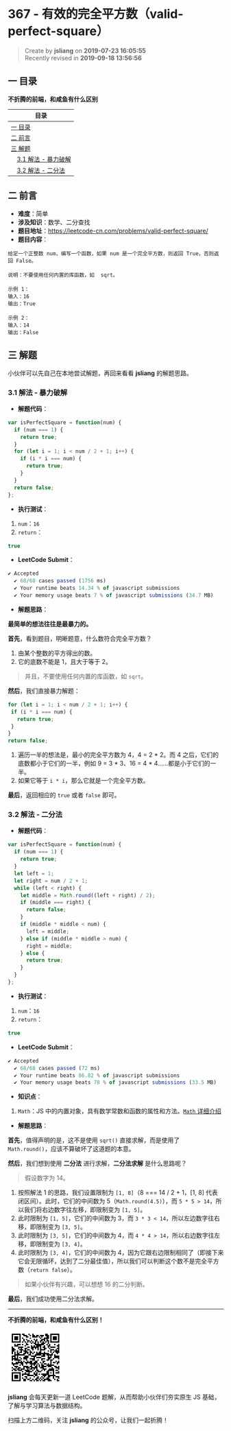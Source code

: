 367 - 有效的完全平方数（valid-perfect-square）
===

> Create by **jsliang** on **2019-07-23 16:05:55**  
> Recently revised in **2019-09-18 13:56:56**

## <a name="chapter-one" id="chapter-one">一 目录</a>

**不折腾的前端，和咸鱼有什么区别**

| 目录 |
| --- | 
| [一 目录](#chapter-one) | 
| [二 前言](#chapter-two) |
| [三 解题](#chapter-three) |
| &emsp;[3.1 解法 - 暴力破解](#chapter-three-one) |
| &emsp;[3.2 解法 - 二分法](#chapter-three-two) |

## <a name="chapter-two" id="chapter-two">二 前言</a>



* **难度**：简单
* **涉及知识**：数学、二分查找
* **题目地址**：https://leetcode-cn.com/problems/valid-perfect-square/
* **题目内容**：

```
给定一个正整数 num，编写一个函数，如果 num 是一个完全平方数，则返回 True，否则返回 False。

说明：不要使用任何内置的库函数，如  sqrt。

示例 1：
输入：16
输出：True

示例 2：
输入：14
输出：False
```

## <a name="chapter-three" id="chapter-three">三 解题</a>



小伙伴可以先自己在本地尝试解题，再回来看看 **jsliang** 的解题思路。

### <a name="chapter-three-one" id="chapter-three-one">3.1 解法 - 暴力破解</a>



* **解题代码**：

```js
var isPerfectSquare = function(num) {
  if (num === 1) {
    return true;
  }
  for (let i = 1; i < num / 2 + 1; i++) {
    if (i * i === num) {
      return true;
    }
  }
  return false;
};
```

* **执行测试**：

1. `num`：`16`
2. `return`：

```js
true
```

* **LeetCode Submit**：

```js
✔ Accepted
  ✔ 68/68 cases passed (1756 ms)
  ✔ Your runtime beats 14.34 % of javascript submissions
  ✔ Your memory usage beats 7 % of javascript submissions (34.7 MB)
```

* **解题思路**：

**最简单的想法往往是最暴力的。**

**首先**，看到题目，明晰题意，什么数符合完全平方数？

1. 由某个整数的平方得出的数。
2. 它的底数不能是 1，且大于等于 2。

> 并且，不要使用任何内置的库函数，如 `sqrt`。

**然后**，我们直接暴力解题：

```js
for (let i = 1; i < num / 2 + 1; i++) {
 if (i * i === num) {
   return true;
 }
}
return false;
```

1. 遍历一半的想法是，最小的完全平方数为 4，4 = 2 * 2。而 4 之后，它们的底数都小于它们的一半，例如 9 = 3 * 3、16 = 4 * 4……都是小于它们的一半。
2. 如果它等于 `i * i`，那么它就是一个完全平方数。

**最后**，返回相应的 `true` 或者 `false` 即可。

### <a name="chapter-three-two" id="chapter-three-two">3.2 解法 - 二分法</a>



* **解题代码**：

```js
var isPerfectSquare = function(num) {
  if (num === 1) {
    return true;
  }
  let left = 1;
  let right = num / 2 + 1;
  while (left < right) {
    let middle = Math.round((left + right) / 2);
    if (middle === right) {
      return false;
    }
    if (middle * middle < num) {
      left = middle;
    } else if (middle * middle > num) {
      right = middle;
    } else {
      return true;
    }
  }
};
```

* **执行测试**：

1. `num`：`16`
2. `return`：

```js
true
```

* **LeetCode Submit**：

```js
✔ Accepted
  ✔ 68/68 cases passed (72 ms)
  ✔ Your runtime beats 86.82 % of javascript submissions
  ✔ Your memory usage beats 78 % of javascript submissions (33.5 MB)
```

* **知识点**：

1. `Math`：JS 中的内置对象，具有数学常数和函数的属性和方法。[`Math` 详细介绍](https://github.com/LiangJunrong/document-library/blob/master/JavaScript-library/JavaScript/%E5%86%85%E7%BD%AE%E5%AF%B9%E8%B1%A1/Math/README.md)

* **解题思路**：

**首先**，值得声明的是，这不是使用 `sqrt()` 直接求解，而是使用了 `Math.round()`，应该不算破坏了这道题的本意。

**然后**，我们想到使用 **二分法** 进行求解，**二分法求解** 是什么思路呢？

> 假设数字为 14。

1. 按照解法 1 的思路，我们设置限制为 `[1, 8]`（8 === 14 / 2 + 1，[1, 8] 代表闭区间）。此时，它们的中间数为 5（`Math.round(4.5)`），而 `5 * 5 > 14`，所以我们将右边数字往左移，即限制变为 `[1, 5]`。
2. 此时限制为 `[1, 5]`，它们的中间数为 3，而 `3 * 3 < 14`，所以左边数字往右移，即限制变为 `[3, 5]`。
3. 此时限制为 `[3, 5]`，它们的中间数为 4，而 `4 * 4 > 14`，所以右边数字往左移，即限制变为 `[3, 4]`。
4. 此时限制为 `[3, 4]`，它们的中间数为 4，因为它跟右边限制相同了（即接下来它会无限循环，达到了二分最佳值），所以我们可以判断这个数不是完全平方数（`return false`）。

> 如果小伙伴有兴趣，可以想想 16 的二分判断。

**最后**，我们成功使用二分法求解。

---

**不折腾的前端，和咸鱼有什么区别！**

![图](../../../public-repertory/img/z-small-wechat-public-address.jpg)

**jsliang** 会每天更新一道 LeetCode 题解，从而帮助小伙伴们夯实原生 JS 基础，了解与学习算法与数据结构。

扫描上方二维码，关注 **jsliang** 的公众号，让我们一起折腾！

